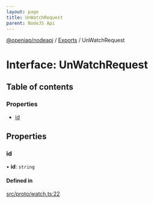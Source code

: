 ```yaml
---
layout: page
title: UnWatchRequest
parent: NodeJS Api
---
```

[@openiap/nodeapi](../README.html) / [Exports](../modules.html) / UnWatchRequest

# Interface: UnWatchRequest

## Table of contents

### Properties

- [id](UnWatchRequest.html#id)

## Properties

### id

• **id**: `string`

#### Defined in

[src/proto/watch.ts:22](https://github.com/openiap/nodeapi/blob/a6b5438/src/proto/watch.ts#L22)

